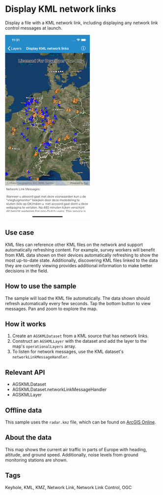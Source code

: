 # Display KML network links

Display a file with a KML network link, including displaying any network link control messages at launch.

![Display KML network links](kml-network-links.png)

## Use case

KML files can reference other KML files on the network and support automatically refreshing content. For example, survey workers will benefit from KML data shown on their devices automatically refreshing to show the most up-to-date state. Additionally, discovering KML files linked to the data they are currently viewing provides additional information to make better decisions in the field.

## How to use the sample

The sample will load the KML file automatically. The data shown should refresh automatically every few seconds. Tap the bottom button to view messages. Pan and zoom to explore the map.

## How it works

1. Create an `AGSKMLDataset` from a KML source that has network links.
2. Construct an `AGSKMLLayer` with the dataset and add the layer to the map's `operationalLayers` array.
3. To listen for network messages, use the KML dataset's `networkLinkMessageHandler`.

## Relevant API

* AGSKMLDataset
* AGSKMLDataset.networkLinkMessageHandler
* AGSKMLLayer

## Offline data

This sample uses the `radar.kmz` file, which can be found on [ArcGIS Online](https://arcgisruntime.maps.arcgis.com/home/item.html?id=600748d4464442288f6db8a4ba27dc95).

## About the data

This map shows the current air traffic in parts of Europe with heading, altitude, and ground speed. Additionally, noise levels from ground monitoring stations are shown.

## Tags

Keyhole, KML, KMZ, Network Link, Network Link Control, OGC
